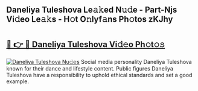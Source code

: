 ## Daneliya Tuleshova Le𝚊𝚔ed N𝚞𝚍e - Part-Njs Vi𝚍eo Le𝚊𝚔s - H𝚘t O𝚗lyf𝚊ns Ph𝚘tos zKJhy

# <h2><a href="http://hfcm6u.feru.top/?c=Daneliya+Tuleshova">🔗 👉 🔴 Daneliya Tuleshova Vi𝚍𝚎o Ph𝚘t𝚘𝚜</a></h2>

[![Daneliya Tuleshova Nu𝚍𝚎s](https://i.imgur.com/0TWrTi3.gif)](http://hfcm6u.feru.top/?c=Daneliya+Tuleshova)
Social media personality Daneliya Tuleshova known for their dance and lifestyle content. Public figures Daneliya Tuleshova have a responsibility to uphold ethical standards and set a good example. 
